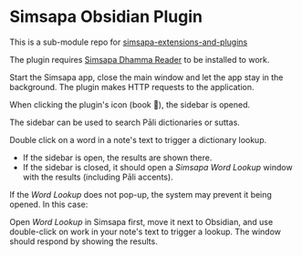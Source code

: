 # Simsapa Obsidian Plugin

This is a sub-module repo for [simsapa-extensions-and-plugins](https://github.com/simsapa/simsapa-extensions-and-plugins)

The plugin requires [Simsapa Dhamma Reader](https://simsapa.github.io/) to be installed to work.

Start the Simsapa app, close the main window and let the app stay in the
background. The plugin makes HTTP requests to the application.

When clicking the plugin's icon (book 📓), the sidebar is opened.

The sidebar can be used to search Pāli dictionaries or suttas.

Double click on a word in a note's text to trigger a dictionary lookup.

- If the sidebar is open, the results are shown there.
- If the sidebar is closed, it should open a _Simsapa Word Lookup_ window with the results (including Pāli accents).

If the _Word Lookup_ does not pop-up, the system may prevent it being opened. In this case:

Open _Word Lookup_ in Simsapa first, move it next to Obsidian, and use double-click on work in your note's text to trigger a lookup. The window should respond by showing the results.
